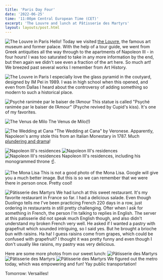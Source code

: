 ```yaml
---
title: 'Paris Day Four'
date: '2022-06-25'
time: '11:00pm Central European Time (CET)'
excerpt: 'The Louvre and lunch at Pâtisserie des Martyrs'
layout: layouts/post.html
---
```


![The Louvre in Paris](/images/Day-4/louvre-2.jpeg)
Hello! Today we visited [the Louvre](https://www.louvre.fr/en), the famous art museum and former palace. With the help of a tour guide, we went from Greek antiquities all the way through to the apartments of Napoleon III - in four hours! I was too saturated to take in any more information by the end, but then again we didn't see even a fraction of the art here. So much art! We breezed past several works I remember from Art History.

![The Louvre in Paris](/images/Day-4/louvre-3.jpeg)
I especially love the glass pyramid in the coutyard, designed by IM Pei in 1989. I was in high school when this opened, and even from Dallas I heard about the controversy of adding something so modern to such a historical place.

![Psyché ranimée par le baiser de l’Amour](/images/Day-4/psyche.jpeg)
This statue is called "Psyché ranimée par le baiser de l’Amour" (Psyche revived by Cupid's kiss).
It's one of my favorites.

![The Venus de Milo](/images/Day-4/venus-de-milo.jpeg)
The Venus de Milo(!)

![The Wedding at Cana](/images/Day-4/wedding-feast.jpeg)
"The Wedding at Cana" by Veronese. Apparently, Napoleon's army stole this from an Italian Monestary in 1787. Much [plundering and drama](https://en.wikipedia.org/wiki/The_Wedding_at_Cana#Plunder_and_repatriation)!

![Napoleon III's residences](/images/Day-4/louvre-4.jpeg)
![Napoleon III's residences](/images/Day-4/louvre-5.jpeg)
![Napoleon III's residences](/images/Day-4/napoleon-throne.jpeg)
Napoleon III's residences, including his monogrammed throne ☝️.

![The Mona Lisa](/images/Day-4/mona-lisa.jpeg)
This is not a good photo of the Mona Lisa. Google will give you a much better image. But this is so we can remember that we were there in person once. Pretty cool!

![Pâtisserie des Martyrs](/images/Day-4/lunch.jpeg)
We had lunch at this sweet restaurant. It's my favorite restaurant in France so far. I had a delicious salade. Even though Duolingo tells me I've been practicing French 220 days in a row, just ordering in restaurants in still pretty challenging. Ofter when I ask for something in French, the person I'm talking to replies in English. The server at this patisserie did not speak much English though, and also didn't understand my broken French very well. He asked if I wanted a pastry with grapefruit which sounded intriguing, so I said yes. But he brought a brioche bun with raisins. Ha ha! I guess raisins come from grapes, which could be confused with grapefruit? I thought it was pretty funny and even though I don't usually like raisins, my pastry was very delicious.

Here are some more photos from our sweet lunch:
![Pâtisserie des Martyrs](/images/Day-4/lunch2.jpeg)
![Pâtisserie des Martyrs](/images/Day-4/c-lunch.jpeg)
![Pâtisserie des Martyrs](/images/Day-4/lunch3.jpeg)
We figured out the metro today, which was empowering and fun! Yay public transportation!

Tomorrow: Versailles!
